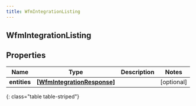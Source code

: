 ```yaml
---
title: WfmIntegrationListing
---
```

## WfmIntegrationListing

## Properties

|Name | Type | Description | Notes|
|------------ | ------------- | ------------- | -------------|
| **entities** | [**[WfmIntegrationResponse]**](WfmIntegrationResponse.html) |  | [optional] |
{: class="table table-striped"}


